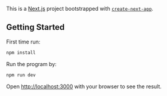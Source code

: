 This is a [Next.js](https://nextjs.org) project bootstrapped with [`create-next-app`](https://nextjs.org/docs/app/api-reference/cli/create-next-app).

## Getting Started
First time run: 
```bash
npm install
```
Run the program by: 
```bash
npm run dev
```
Open [http://localhost:3000](http://localhost:3000) with your browser to see the result.

